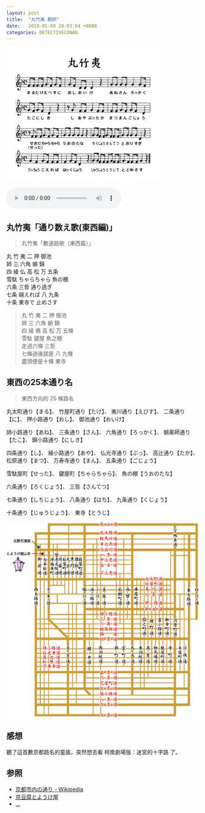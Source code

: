 ```yaml
---
layout: post
title:  "丸竹夷 翻訳"
date:   2018-05-09 20:03:04 +0800
categories: DETECTIVECONAN
---
```

![marutakeebisu](/images/20180509/marutakeebisu.jpg)

<audio controls>
  <source src="https://raw.githubusercontent.com/mistydew/audio/master/%E4%B8%B8%E7%AB%B9%E5%A4%B7.mp3" type="audio/mpeg">
您的浏览器不支持 audio 元素。
</audio>

## 丸竹夷「通り数え歌(東西編)」
> 丸竹夷「數道路歌（東西篇）」

丸 竹 夷 二 押 御池<br>
姉 三 六角 蛸 錦<br>
四 綾 仏 高 松 万 五条<br>
雪駄 ちゃらちゃら 魚の棚<br>
六条 三哲 通り過ぎ<br>
七条 越えれば 八 九条<br>
十条 東寺で 止めさす

> 丸 竹 夷 二 押 御池<br>
> 姉 三 六角 蛸 錦<br>
> 四 綾 佛 高 松 万 五條<br>
> 雪駄 鍵屋 魚之棚<br>
> 走過六條 三哲<br>
> 七條過後就是 八 九條<br>
> 盡頭便是十條 東寺

## 東西の25本通り名
> 東西方向的 25 條路名

丸太町通り【まる】、
竹屋町通り【たけ】、
夷川通り【えびす】、
二条通り【に】、
押小路通り【おし】、
御池通り【おいけ】

姉小路通り【あね】、
三条通り【さん】、
六角通り【ろっかく】、
蛸薬師通り【たこ】、
錦小路通り【にしき】

四条通り【し】、
綾小路通り【あや】、
仏光寺通り【ぶっ】、
高辻通り【たか】、
松原通り【まつ】、
万寿寺通り【まん】、
五条通り【ごじょう】

雪駄屋町【せった】、
鍵屋町【ちゃらちゃら】、
魚の棚【うおのたな】

六条通り【ろくじょう】、
三哲【さんてつ】

七条通り【しちじょう】、
八条通り【はち】、
九条通り【くじょう】

十条通り【じゅうじょう】、
東寺【とうじ】

![kyoutotoori](/images/20180509/kyoutotoori.jpg)

## 感想
聽了這首數京都路名的童謠，突然想去看 柯南劇場版：迷宮的十字路 了。

## 参照
* [京都市内の通り - Wikipedia](https://ja.wikipedia.org/wiki/%E4%BA%AC%E9%83%BD%E5%B8%82%E5%86%85%E3%81%AE%E9%80%9A%E3%82%8A)
* [京豆腐とようけ屋](http://www.toyoukeya.co.jp/map.htm)
* [...](https://github.com/mistydew)

